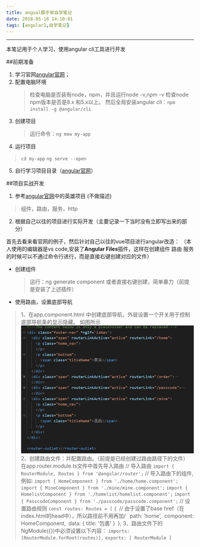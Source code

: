 ```yaml
---
title: angual脚手架自学笔记
date: 2018-05-18 14:10:01
tags: [angular2,自学笔记]
---
```



----------
本笔记用于个人学习，使用angular cli工具进行开发

##前期准备

 1. 学习官网[angular官网][1]；
 2. 配置电脑环境
    >检查电脑是否装有node，npm，并且运行node -v,npm -v 检查node npm版本是否是8.x 和5.x以上。
然后全局安装angular cli：`npm install -g @angular/cli`
 3. 创建项目
    > 运行命令：`ng mew my-app`
 4. 运行项目
 > `cd my-app`
`ng serve --open`
 5. 自行学习项目目录（[angular官网][2]）


##项目实战开发

 1. 参考[angular官网][3]中的英雄项目  (不做描述)
 >组件，路由，服务，http

 2. 根据自己以往的项目进行实际开发（主要记录一下当时没有立即写出来的部分）

首先去看来看官网的例子，然后针对自己以往的vue项目进行angular改造：
（本人使用的编辑器是vs code,安装了**Angular Files**插件，这样在创建组件 路由 服务的时候可以不通过命令行进行，而是直接右键创建对应的文件）

 - 创建组件
    >运行：ng generate component <name>
    或者直接右键创建，简单暴力（前提是安装了上述插件）
 - 使用路由，设置底部导航
 >1、在app.component.html 中创建底部导航，外层设置一个开关用于控制底部导航条的显示隐藏。
如图所示
![底部导航图][4]
2、创建路由文件：并配置路由。（前提是已经创建过路由路径下的文件）
在app.router.module.ts文件中首先导入路由
// 导入路由
`import { RouterModule, Routes } from '@angular/router';`
// 导入路由下的组件,例如:
`import { HomeComponent } from './home/home.component';`
`import { MineComponent } from './mine/mine.component';`
`import { HomelistComponent } from './homelist/homelist.component';`
`import { PasscodeComponent } from './passcode/passcode.component';`
// 设置路由规则
`const routes: Routes = [`
  `{
     `// 由于设置了base href（在index.html的head中），所以路径前不用再加/`
     ` path: 'home',`
    `component: HomeComponent,`
    `data: { title: '包裹' }`
  `},
3、路由文件下的NgModule({})中必须设置以下内容：
`imports: [RouterModule.forRoot(routes)],`
`exports: [ RouterModule ]`

  [1]: https://www.angular.cn/
  [2]: https://www.angular.cn/
  [3]: https://www.angular.cn/
  [4]: https://raw.githubusercontent.com/SnowBeatRain/blogImages/master/angluar_nav.png